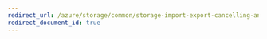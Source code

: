 ```yaml
---
redirect_url: /azure/storage/common/storage-import-export-cancelling-and-deleting-jobs
redirect_document_id: true
---
```


